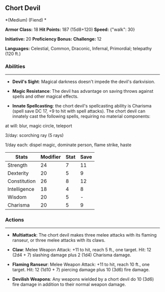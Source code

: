 ## Chort Devil
*(Medium) (Fiend) *

**Armor Class:** 18
**Hit Points:** 187 (15d8+120)
**Speed:** {"walk": 30}

**Initiative:** 20
**Proficiency Bonus:**
**Challenge:** 12

**Languages:** Celestial, Common, Draconic, Infernal, Primordial; telepathy (120 ft.)

### Abilities
 --- 
- **Devil's Sight**: Magical darkness doesn't impede the devil's darkvision.

- **Magic Resistance**: The devil has advantage on saving throws against spells and other magical effects.

- **Innate Spellcasting**: the chort devil's spellcasting ability is Charisma (spell save DC 17, +9 to hit with spell attacks). The chort devil can innately cast the following spells, requiring no material components:

at will: blur, magic circle, teleport

3/day: scorching ray (5 rays)

1/day each: dispel magic, dominate person, flame strike, haste



| Stats | Modifier | Stat | Save
| ---- | ---- | ---- | ---- |
| Strength | 24 | 7 | 11 |
| Dexterity | 20 | 5 | 9 |
| Constitution | 26 | 8 | 12 |
| Intelligence | 18 | 4 | 8 |
| Wisdom | 20 | 5 | - |
| Charisma | 20 | 5 | 9 |

### Actions
 --- 
- **Multiattack**: The chort devil makes three melee attacks with its flaming ranseur, or three melee attacks with its claws.

- **Claw**: Melee Weapon Attack: +11 to hit, reach 5 ft., one target. Hit: 12 (2d4 + 7) slashing damage plus 2 (1d4) Charisma damage.

- **Flaming Ranseur**: Melee Weapon Attack: +11 to hit, reach 10 ft., one target. Hit: 12 (1d10 + 7) piercing damage plus 10 (3d6) fire damage.

- **Devilish Weapons**: Any weapons wielded by a chort devil do 10 (3d6) fire damage in addition to their normal weapon damage.

